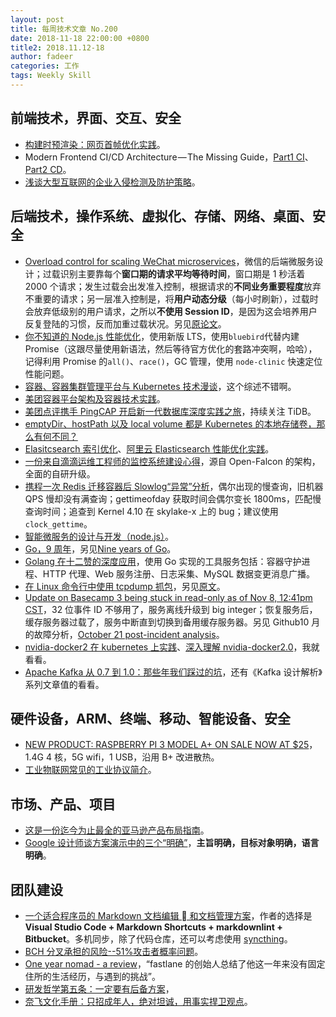 ```yaml
---
layout: post
title: 每周技术文章 No.200
date: 2018-11-18 22:00:00 +0800
title2: 2018.11.12-18
author: fadeer
categories: 工作
tags: Weekly Skill
---
```


## 前端技术，界面、交互、安全

- [构建时预渲染：网页首帧优化实践](https://tech.meituan.com/first_contentful_paint_practice.html)。
- Modern Frontend CI/CD Architecture — The Missing Guide，[Part1 CI](https://medium.com/google-cloud/modern-frontend-ci-cd-architecture-the-missing-guide-part-1-8444001fadc)、[Part2 CD](https://medium.com/google-cloud/modern-frontend-ci-cd-architecture-the-missing-guide-part-2-d51875bd0e65)。
- [浅谈大型互联网的企业入侵检测及防护策略](http://www.91ri.org/17753.html)。

## 后端技术，操作系统、虚拟化、存储、网络、桌面、安全

- [Overload control for scaling WeChat microservices](https://blog.acolyer.org/2018/11/16/overload-control-for-scaling-wechat-microservices/)，微信的后端微服务设计；过载识别主要靠每个**窗口期的请求平均等待时间**，窗口期是 1 秒活着 2000 个请求；发生过载会出发准入控制，根据请求的**不同业务重要程度**放弃不重要的请求；另一层准入控制是，将**用户动态分级**（每小时刷新），过载时会放弃低级别的用户请求，之所以**不使用 Session ID**，是因为这会培养用户反复登陆的习惯，反而加重过载状况。另见[原论文](https://www.cs.columbia.edu/~ruigu/papers/socc18-final100.pdf)。
- [你不知道的 Node.js 性能优化](https://zhuanlan.zhihu.com/p/50055740)，使用新版 LTS，使用`bluebird`代替内建 Promise（这跟尽量使用新语法，然后等待官方优化的套路冲突啊，哈哈），记得利用 Promise 的`all()`、`race()`，GC 管理，使用 `node-clinic` 快速定位性能问题。
- [容器、容器集群管理平台与 Kubernetes 技术漫谈](https://www.kubernetes.org.cn/4786.html)，这个综述不错啊。
- [美团容器平台架构及容器技术实践](https://tech.meituan.com/docker_architecture_and_evolution_practice.html)。
- [美团点评携手 PingCAP 开启新一代数据库深度实践之旅](https://segmentfault.com/a/1190000017023121)，持续关注 TiDB。
- [emptyDir、hostPath 以及 local volume 都是 Kubernetes 的本地存储卷，那么有何不同？](https://www.kubernetes.org.cn/4846.html)
- [Elasitcsearch 索引优化](https://mp.weixin.qq.com/s/AWNL_DE8IggQldTRaxwkNw)、[阿里云 Elasticsearch 性能优化实践](https://yq.aliyun.com/articles/670118)。
- [一份来自滴滴运维工程师的监控系统建设心得](https://mp.weixin.qq.com/s/UlnHOaN0xaA0jfg5CEmLRA)，源自 Open-Falcon 的架构，全面的自研升级。
- [携程一次 Redis 迁移容器后 Slowlog“异常”分析](https://mp.weixin.qq.com/s/RNuuJLKsk3CGWNbl4649yA)，偶尔出现的慢查询，旧机器 QPS 慢却没有满查询；gettimeofday 获取时间会偶尔变长 1800ms，匹配慢查询时间；追查到 Kernel 4.10 在 skylake-x 上的 bug；建议使用`clock_gettime`。
- [智能微服务的设计与开发（node.js）](https://segmentfault.com/a/1190000017041045)。
- [Go，9 周年](https://tonybai.com/2018/11/12/go-opensource-9-years/)，另见[Nine years of Go](https://blog.golang.org/9years)。
- [Golang 在十二赞的深度应用](https://wiki.12zan.cn/14-golang-usage-in-12zan-weixin-xiaochengxu)，使用 Go 实现的工具服务包括：容器守护进程、HTTP 代理、Web 服务注册、日志采集、MySQL 数据变更消息广播。
- [在 Linux 命令行中使用 tcpdump 抓包](https://linux.cn/article-10191-1.html)，另见[原文](https://opensource.com/article/18/10/introduction-tcpdump)。
- [Update on Basecamp 3 being stuck in read-only as of Nov 8, 12:41pm CST](https://m.signalvnoise.com/update-on-basecamp-3-being-stuck-in-read-only-as-of-nov-8-9-22am-cst-c41df1a58352)，32 位事件 ID 不够用了，服务离线升级到 big integer；恢复服务后，缓存服务器过载了，服务中断直到切换到备用缓存服务器。另见 Github10 月的故障分析，[October 21 post-incident analysis](https://blog.github.com/2018-10-30-oct21-post-incident-analysis/)。
- [nvidia-docker2 在 kubernetes 上实践](https://www.opsdev.cn/post/nvidia-docker2.html)、[深入理解 nvidia-docker2.0](https://www.opsdev.cn/post/nvidia-container-runtime.html)，我就看看。
- [Apache Kafka 从 0.7 到 1.0：那些年我们踩过的坑](https://www.infoq.cn/article/MLMyoWNxqs*MzQX7lvzO)，还有《Kafka 设计解析》系列文章值的看看。

## 硬件设备，ARM、终端、移动、智能设备、安全

<!--preview-end-->

- [NEW PRODUCT: RASPBERRY PI 3 MODEL A+ ON SALE NOW AT \$25](https://www.raspberrypi.org/blog/new-product-raspberry-pi-3-model-a/)，1.4G 4 核，5G wifi，1 USB，沿用 B+ 改进散热。
- [工业物联网常见的工业协议简介](https://segmentfault.com/a/1190000017027599)。

## 市场、产品、项目

- [这是一份迄今为止最全的亚马逊产品布局指南](https://www.jiqizhixin.com/articles/2018-11-15-18)。
- [Google 设计师谈方案演示中的三个“明确”](http://beforweb.com/node/1002)，**主旨明确，目标对象明确，语言明确**。

## 团队建设

- [一个适合程序员的 Markdown 文档编辑  和文档管理方案](https://liudanking.com/beautiful-life/a-scheme-for-programmer-to-manage-and-edit-markdown-files/)，作者的选择是 **Visual Studio Code + Markdown Shortcuts + markdownlint + Bitbucket**。多机同步，除了代码仓库，还可以考虑使用 [syncthing](https://syncthing.net/)。
- [BCH 分叉承担的风险--51%攻击者概率问题](https://happy123.me/blog/2018/11/17/bchfen-cha-cheng-dan-de-feng-xian-51-percent-gong-ji-zhe-gai-lu-wen-ti/)。
- [One year nomad - a review](https://wanqu.co/a/7116/one-year-nomad-a-review/)，“fastlane 的创始人总结了他这一年来没有固定住所的生活经历，与遇到的挑战”。
- [研发哲学第五条：一定要有后备方案](http://www.cnblogs.com/zhengyun_ustc/p/philosophy5.html)，
- [奈飞文化手册：只招成年人，绝对坦诚，用事实捍卫观点](https://36kr.com/p/5161850.html)。
